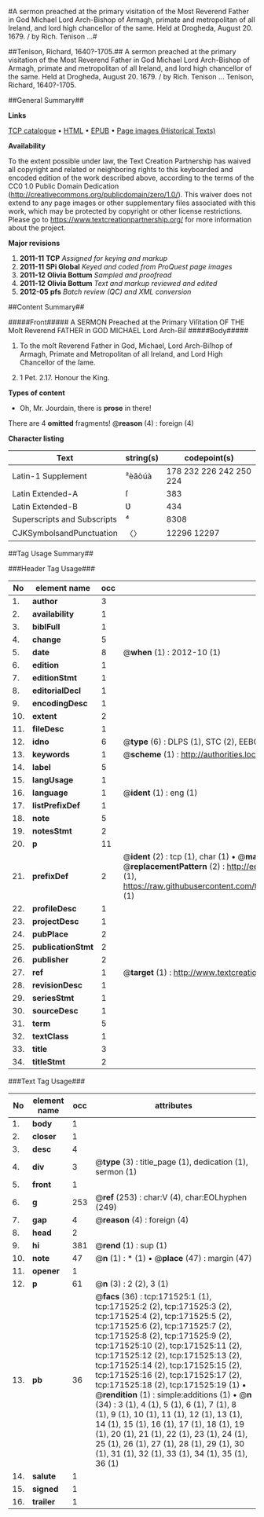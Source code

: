 #A sermon preached at the primary visitation of the Most Reverend Father in God Michael Lord Arch-Bishop of Armagh, primate and metropolitan of all Ireland, and lord high chancellor of the same. Held at Drogheda, August 20. 1679. / by Rich. Tenison ...#

##Tenison, Richard, 1640?-1705.##
A sermon preached at the primary visitation of the Most Reverend Father in God Michael Lord Arch-Bishop of Armagh, primate and metropolitan of all Ireland, and lord high chancellor of the same. Held at Drogheda, August 20. 1679. / by Rich. Tenison ...
Tenison, Richard, 1640?-1705.

##General Summary##

**Links**

[TCP catalogue](http://www.ota.ox.ac.uk/tcp/)  • 
[HTML](http://tei.it.ox.ac.uk/tcp/Texts-HTML/free/A95/A95627.html)  • 
[EPUB](http://tei.it.ox.ac.uk/tcp/Texts-EPUB/free/A95/A95627.epub) • 
[Page images (Historical Texts)](https://historicaltexts.jisc.ac.uk/eebo-45097949e)

**Availability**

To the extent possible under law, the Text Creation Partnership has waived all copyright and related or neighboring rights to this keyboarded and encoded edition of the work described above, according to the terms of the CC0 1.0 Public Domain Dedication (http://creativecommons.org/publicdomain/zero/1.0/). This waiver does not extend to any page images or other supplementary files associated with this work, which may be protected by copyright or other license restrictions. Please go to https://www.textcreationpartnership.org/ for more information about the project.

**Major revisions**

1. __2011-11__ __TCP__ *Assigned for keying and markup*
1. __2011-11__ __SPi Global__ *Keyed and coded from ProQuest page images*
1. __2011-12__ __Olivia Bottum__ *Sampled and proofread*
1. __2011-12__ __Olivia Bottum__ *Text and markup reviewed and edited*
1. __2012-05__ __pfs__ *Batch review (QC) and XML conversion*

##Content Summary##

#####Front#####
A SERMON Preached at the Primary Viſitation OF THE Moſt Reverend FATHER in GOD MICHAEL Lord Arch-Biſ
#####Body#####

1. To the moſt Reverend Father in God, Michael, Lord Arch-Biſhop of Armagh, Primate and Metropolitan of all Ireland, and Lord High Chancellor of the ſame.

1. 1 Pet. 2.17. Honour the King.

**Types of content**

  * Oh, Mr. Jourdain, there is **prose** in there!

There are 4 **omitted** fragments! 
 @__reason__ (4) : foreign (4)

**Character listing**


|Text|string(s)|codepoint(s)|
|---|---|---|
|Latin-1 Supplement|²èâòúà|178 232 226 242 250 224|
|Latin Extended-A|ſ|383|
|Latin Extended-B|Ʋ|434|
|Superscripts             and Subscripts|⁴|8308|
|CJKSymbolsandPunctuation|〈〉|12296 12297|

##Tag Usage Summary##

###Header Tag Usage###

|No|element name|occ|attributes|
|---|---|---|---|
|1.|__author__|3||
|2.|__availability__|1||
|3.|__biblFull__|1||
|4.|__change__|5||
|5.|__date__|8| @__when__ (1) : 2012-10 (1)|
|6.|__edition__|1||
|7.|__editionStmt__|1||
|8.|__editorialDecl__|1||
|9.|__encodingDesc__|1||
|10.|__extent__|2||
|11.|__fileDesc__|1||
|12.|__idno__|6| @__type__ (6) : DLPS (1), STC (2), EEBO-CITATION (1), OCLC (1), VID (1)|
|13.|__keywords__|1| @__scheme__ (1) : http://authorities.loc.gov/ (1)|
|14.|__label__|5||
|15.|__langUsage__|1||
|16.|__language__|1| @__ident__ (1) : eng (1)|
|17.|__listPrefixDef__|1||
|18.|__note__|5||
|19.|__notesStmt__|2||
|20.|__p__|11||
|21.|__prefixDef__|2| @__ident__ (2) : tcp (1), char (1)  •  @__matchPattern__ (2) : ([0-9\-]+):([0-9IVX]+) (1), (.+) (1)  •  @__replacementPattern__ (2) : http://eebo.chadwyck.com/downloadtiff?vid=$1&page=$2 (1), https://raw.githubusercontent.com/textcreationpartnership/Texts/master/tcpchars.xml#$1 (1)|
|22.|__profileDesc__|1||
|23.|__projectDesc__|1||
|24.|__pubPlace__|2||
|25.|__publicationStmt__|2||
|26.|__publisher__|2||
|27.|__ref__|1| @__target__ (1) : http://www.textcreationpartnership.org/docs/. (1)|
|28.|__revisionDesc__|1||
|29.|__seriesStmt__|1||
|30.|__sourceDesc__|1||
|31.|__term__|5||
|32.|__textClass__|1||
|33.|__title__|3||
|34.|__titleStmt__|2||


###Text Tag Usage###

|No|element name|occ|attributes|
|---|---|---|---|
|1.|__body__|1||
|2.|__closer__|1||
|3.|__desc__|4||
|4.|__div__|3| @__type__ (3) : title_page (1), dedication (1), sermon (1)|
|5.|__front__|1||
|6.|__g__|253| @__ref__ (253) : char:V (4), char:EOLhyphen (249)|
|7.|__gap__|4| @__reason__ (4) : foreign (4)|
|8.|__head__|2||
|9.|__hi__|381| @__rend__ (1) : sup (1)|
|10.|__note__|47| @__n__ (1) : * (1)  •  @__place__ (47) : margin (47)|
|11.|__opener__|1||
|12.|__p__|61| @__n__ (3) : 2 (2), 3 (1)|
|13.|__pb__|36| @__facs__ (36) : tcp:171525:1 (1), tcp:171525:2 (2), tcp:171525:3 (2), tcp:171525:4 (2), tcp:171525:5 (2), tcp:171525:6 (2), tcp:171525:7 (2), tcp:171525:8 (2), tcp:171525:9 (2), tcp:171525:10 (2), tcp:171525:11 (2), tcp:171525:12 (2), tcp:171525:13 (2), tcp:171525:14 (2), tcp:171525:15 (2), tcp:171525:16 (2), tcp:171525:17 (2), tcp:171525:18 (2), tcp:171525:19 (1)  •  @__rendition__ (1) : simple:additions (1)  •  @__n__ (34) : 3 (1), 4 (1), 5 (1), 6 (1), 7 (1), 8 (1), 9 (1), 10 (1), 11 (1), 12 (1), 13 (1), 14 (1), 15 (1), 16 (1), 17 (1), 18 (1), 19 (1), 20 (1), 21 (1), 22 (1), 23 (1), 24 (1), 25 (1), 26 (1), 27 (1), 28 (1), 29 (1), 30 (1), 31 (1), 32 (1), 33 (1), 34 (1), 35 (1), 36 (1)|
|14.|__salute__|1||
|15.|__signed__|1||
|16.|__trailer__|1||
